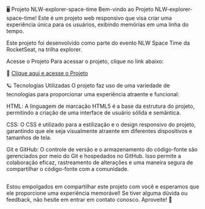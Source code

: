 🖥️ Projeto NLW-explorer-space-time
Bem-vindo ao Projeto NLW-explorer-space-time! Este é um projeto web responsivo que visa criar uma experiência única para os usuários, exibindo memórias em uma linha do tempo.

Este projeto foi desenvolvido como parte do evento NLW Space Time da RocketSeat, na trilha explorer.

Acesse o Projeto
Para acessar o projeto, clique no link abaixo:

🚀 [Clique aqui e acesse o Projeto](https://lucasfneves.github.io/NLW-explorer-space-time/)

🪐 Tecnologias Utilizadas
O projeto faz uso de uma variedade de tecnologias para proporcionar uma experiência atraente e funcional:

HTML: A linguagem de marcação HTML5 é a base da estrutura do projeto, permitindo a criação de uma interface de usuário sólida e semântica.

CSS: O CSS é utilizado para a estilização e o design responsivo do projeto, garantindo que ele seja visualmente atraente em diferentes dispositivos e tamanhos de tela.

Git e GitHub: O controle de versão e o armazenamento do código-fonte são gerenciados por meio do Git e hospedados no GitHub. Isso permite a colaboração eficaz, rastreamento de alterações e uma maneira segura de compartilhar o código-fonte com a comunidade.

##

Estou empolgados em compartilhar este projeto com você e esperamos que ele proporcione uma experiência memorável! Se tiver alguma dúvida ou feedback, não hesite em entrar em contato conosco. Aproveite! 🌟
